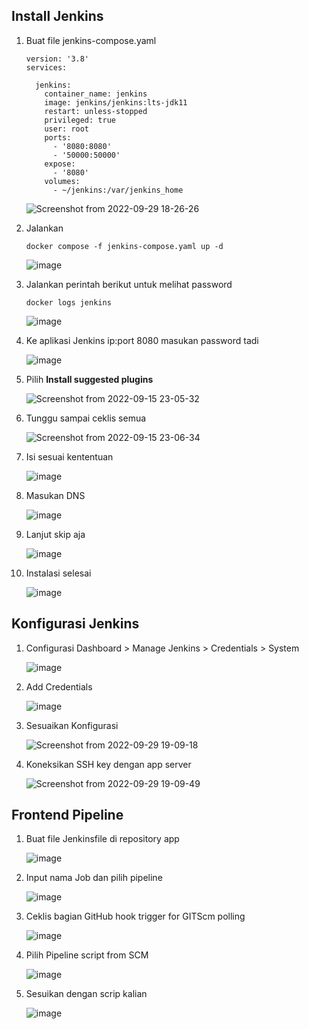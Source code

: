 ## Install Jenkins

1. Buat file jenkins-compose.yaml 

       version: '3.8'
       services:

         jenkins:
           container_name: jenkins
           image: jenkins/jenkins:lts-jdk11
           restart: unless-stopped
           privileged: true
           user: root
           ports:
             - '8080:8080'
             - '50000:50000'
           expose:
             - '8080'
           volumes:
             - ~/jenkins:/var/jenkins_home

   ![Screenshot from 2022-09-29 18-26-26](https://user-images.githubusercontent.com/40049149/193020211-24fb3823-2279-42b8-b159-406dc443eda9.png)

2. Jalankan

       docker compose -f jenkins-compose.yaml up -d

   ![image](https://user-images.githubusercontent.com/40049149/193020805-eb3c9293-e22f-4a3c-ae57-58d380f84e52.png)

3. Jalankan perintah berikut untuk melihat password

       docker logs jenkins

   ![image](https://user-images.githubusercontent.com/40049149/193021151-66809584-d570-48d8-aebd-309e5d4ef2b1.png)

4. Ke aplikasi Jenkins ip:port 8080 masukan password tadi

   ![image](https://user-images.githubusercontent.com/40049149/190452820-2d957736-45a0-4c12-8732-93b1594d1f89.png)

5. Pilih __Install suggested plugins__

   ![Screenshot from 2022-09-15 23-05-32](https://user-images.githubusercontent.com/40049149/190453292-676f9fe5-3f12-474b-b6ae-cca0e465de41.png)

6. Tunggu sampai ceklis semua

   ![Screenshot from 2022-09-15 23-06-34](https://user-images.githubusercontent.com/40049149/190453395-a70de0b1-4822-4b04-b6c4-8bf5a8805af1.png)

7. Isi sesuai kententuan

   ![image](https://user-images.githubusercontent.com/40049149/190453699-54ccaf45-e894-4e4b-8811-4aace8778179.png)

8. Masukan DNS

   ![image](https://user-images.githubusercontent.com/40049149/193024498-5c32886b-00e6-45cd-8af1-da690a4d16a6.png)

9. Lanjut skip aja

    ![image](https://user-images.githubusercontent.com/40049149/190453925-1b3c0c25-f684-4ffb-bebf-83bc15d3a573.png)

10. Instalasi selesai

    ![image](https://user-images.githubusercontent.com/40049149/193024990-c7a83e42-8b96-4b97-b856-9aff1a43a947.png)

## Konfigurasi Jenkins

1. Configurasi Dashboard > Manage Jenkins > Credentials > System

    ![image](https://user-images.githubusercontent.com/40049149/193026161-7e99ae36-cec3-4013-adb1-31d80d7f358a.png)

2. Add Credentials

    ![image](https://user-images.githubusercontent.com/40049149/193026568-c98112e0-34e9-4ae4-b1a8-e346c31cfa2d.png)

3. Sesuaikan Konfigurasi

    ![Screenshot from 2022-09-29 19-09-18](https://user-images.githubusercontent.com/40049149/193027927-981ab5c0-53b8-4fa8-81b3-ece8f137f460.png)
    
4. Koneksikan SSH key dengan app server

    ![Screenshot from 2022-09-29 19-09-49](https://user-images.githubusercontent.com/40049149/193027942-b5dcbe02-0b77-40db-a642-39df39564418.png)

## Frontend Pipeline

1. Buat file Jenkinsfile di repository app

   ![image](https://user-images.githubusercontent.com/40049149/193031295-ba67302c-c5b4-44b5-b954-e4be5ff2209f.png)

2. Input nama Job dan pilih pipeline

   ![image](https://user-images.githubusercontent.com/40049149/193032357-8ff03c60-ba81-4b38-99ae-50a0e08e0756.png)

3. Ceklis bagian GitHub hook trigger for GITScm polling

   ![image](https://user-images.githubusercontent.com/40049149/193032690-5a2105e9-5c99-49e2-a464-47daae759170.png)

4. Pilih Pipeline script from SCM

   ![image](https://user-images.githubusercontent.com/40049149/193032876-5a532e24-d709-4ac7-be2d-564b9ef4576d.png)

5. Sesuikan dengan scrip kalian

   ![image](https://user-images.githubusercontent.com/40049149/193038035-fe3b6209-263f-44ed-ad4e-dcf629ca6ebe.png)

























